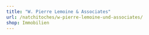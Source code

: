 ```yaml
---
title: "W. Pierre Lemoine & Associates"
url: /natchitoches/w-pierre-lemoine-und-associates/
shop: Immobilien
---
```

